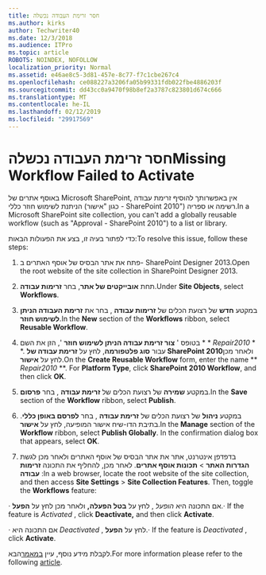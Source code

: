 ```yaml
---
title: חסר זרימת העבודה נכשלה
ms.author: kirks
author: Techwriter40
ms.date: 12/3/2018
ms.audience: ITPro
ms.topic: article
ROBOTS: NOINDEX, NOFOLLOW
localization_priority: Normal
ms.assetid: e46ae8c5-3d81-457e-8c77-f7c1cbe267c4
ms.openlocfilehash: ce088227a3206fa05b99331fdb022fbe4886203f
ms.sourcegitcommit: dd43cc0a9470f98b8ef2a3787c823801d674c666
ms.translationtype: MT
ms.contentlocale: he-IL
ms.lasthandoff: 02/12/2019
ms.locfileid: "29917569"
---
```

# <a name="missing-workflow-failed-to-activate"></a><span data-ttu-id="1d1ef-102">חסר זרימת העבודה נכשלה</span><span class="sxs-lookup"><span data-stu-id="1d1ef-102">Missing Workflow Failed to Activate</span></span>

<span data-ttu-id="1d1ef-103">באוסף אתרים של Microsoft SharePoint, אין באפשרותך להוסיף זרימת עבודה הניתנת לשימוש חוזר כללי (כגון "אישור - SharePoint 2010") רשימה או ספריה.</span><span class="sxs-lookup"><span data-stu-id="1d1ef-103">In a Microsoft SharePoint site collection, you can't add a globally reusable workflow (such as "Approval - SharePoint 2010") to a list or library.</span></span>
  
<span data-ttu-id="1d1ef-104">כדי לפתור בעיה זו, בצע את הפעולות הבאות:</span><span class="sxs-lookup"><span data-stu-id="1d1ef-104">To resolve this issue, follow these steps:</span></span> 
  
1. <span data-ttu-id="1d1ef-105">פתח את אתר הבסיס של אוסף האתרים ב- SharePoint Designer 2013.</span><span class="sxs-lookup"><span data-stu-id="1d1ef-105">Open the root website of the site collection in SharePoint Designer 2013.</span></span>
  
2. <span data-ttu-id="1d1ef-106">תחת **אובייקטים של אתר**, בחר **זרימות עבודה**.</span><span class="sxs-lookup"><span data-stu-id="1d1ef-106">Under **Site Objects**, select **Workflows**.</span></span> 
  
3. <span data-ttu-id="1d1ef-107">במקטע **חדש** של רצועת הכלים של **זרימות עבודה** , בחר את **זרימת העבודה הניתן לשימוש חוזר**.</span><span class="sxs-lookup"><span data-stu-id="1d1ef-107">In the **New** section of the **Workflows** ribbon, select **Reusable Workflow**.</span></span> 
  
4. <span data-ttu-id="1d1ef-p101">בטופס ' **צור זרימת עבודה הניתן לשימוש חוזר** ', הזן את השם \* \* *Repair2010* \* \*. עבור **סוג פלטפורמה**, לחץ על **זרימת עבודה של SharePoint 2010**ולאחר מכן לחץ על **אישור**.</span><span class="sxs-lookup"><span data-stu-id="1d1ef-p101">On the **Create Reusable Workflow** form, enter the name \*\* *Repair2010* \*\*. For **Platform Type**, click **SharePoint 2010 Workflow**, and then click **OK**.</span></span> 
  
1. <span data-ttu-id="1d1ef-110">במקטע **שמירה** של רצועת הכלים של **זרימת עבודה** , בחר **פרסום**.</span><span class="sxs-lookup"><span data-stu-id="1d1ef-110">In the **Save** section of the **Workflow** ribbon, select **Publish**.</span></span> 
  
2. <span data-ttu-id="1d1ef-p102">במקטע **ניהול** של רצועת הכלים של **זרימת עבודה** , בחר **לפרסם באופן כללי**. בתיבת הדו-שיח אישור המופיעה, לחץ על **אישור**.</span><span class="sxs-lookup"><span data-stu-id="1d1ef-p102">In the **Manage** section of the **Workflow** ribbon, select **Publish Globally**. In the confirmation dialog box that appears, select **OK**.</span></span> 
  
3. <span data-ttu-id="1d1ef-p103">בדפדפן אינטרנט, אתר את אתר הבסיס של אוסף האתרים ולאחר מכן לגשת **הגדרות האתר** \> **תכונות אוסף אתרים**. לאחר מכן, להחליף את התכונה **זרימות עבודה** :</span><span class="sxs-lookup"><span data-stu-id="1d1ef-p103">In a web browser, locate the root website of the site collection, and then access **Site Settings** \> **Site Collection Features**. Then, toggle the **Workflows** feature:</span></span> 
  
<span data-ttu-id="1d1ef-115">· אם התכונה היא *הופעל* , לחץ על **בטל הפעלה,** ולאחר מכן לחץ על **הפעל**.</span><span class="sxs-lookup"><span data-stu-id="1d1ef-115">· If the feature is  *Activated*  , click **Deactivate,** and then click **Activate**.</span></span> 
  
<span data-ttu-id="1d1ef-116">· אם התכונה היא *Deactivated* , לחץ על **הפעל**.</span><span class="sxs-lookup"><span data-stu-id="1d1ef-116">· If the feature is  *Deactivated*  , click **Activate**.</span></span> 
  
<span data-ttu-id="1d1ef-117">לקבלת מידע נוסף, עיין [במאמר](https://go.microsoft.com/fwlink/?linkid=2047770&amp;clcid=0x409)הבא.</span><span class="sxs-lookup"><span data-stu-id="1d1ef-117">For more information please refer to the following [article](https://go.microsoft.com/fwlink/?linkid=2047770&amp;clcid=0x409).</span></span>
  

